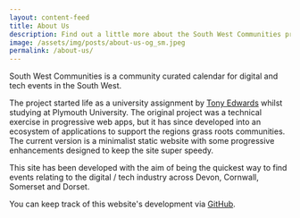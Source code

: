 ```yaml
---
layout: content-feed
title: About Us
description: Find out a little more about the South West Communities project
image: /assets/img/posts/about-us-og_sm.jpeg
permalink: /about-us/
---
```

<div class="container">
  <p></p>
  <p>South West Communities is a community curated calendar for digital and tech events in the South West.</p>
  <p>The project started life as a university assignment by <a href="https://tonyedwardspz.co.uk" title="Tony Edwards Personal Website">Tony Edwards</a> whilst studying at Plymouth University. The original project was a technical exercise in progressive web apps, but it has since developed into an ecosystem of applications to support the regions grass roots communities. The current version is a minimalist static website with some progressive enhancements designed to keep the site super speedy.</p>
  <p>This site has been developed with the aim of being the quickest way to find events relating to the digital / tech industry across Devon, Cornwall, Somerset and Dorset.</p>
  <p>You can keep track of this website's development via <a href="https://github.com/south-west-communities/website" title="GitHub page for this website">GitHub</a>.</p>
  <p>&nbsp;</p>
</div>
